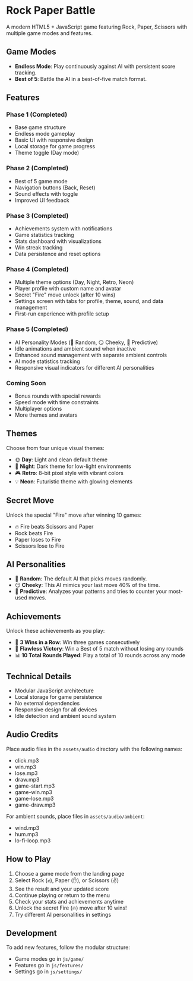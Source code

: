 # Rock Paper Battle

A modern HTML5 + JavaScript game featuring Rock, Paper, Scissors with multiple game modes and features.

## Game Modes

- **Endless Mode**: Play continuously against AI with persistent score tracking.
- **Best of 5**: Battle the AI in a best-of-five match format.

## Features

### Phase 1 (Completed)
- Base game structure
- Endless mode gameplay
- Basic UI with responsive design
- Local storage for game progress
- Theme toggle (Day mode)

### Phase 2 (Completed)
- Best of 5 game mode
- Navigation buttons (Back, Reset)
- Sound effects with toggle
- Improved UI feedback

### Phase 3 (Completed)
- Achievements system with notifications
- Game statistics tracking
- Stats dashboard with visualizations
- Win streak tracking
- Data persistence and reset options

### Phase 4 (Completed)
- Multiple theme options (Day, Night, Retro, Neon)
- Player profile with custom name and avatar
- Secret "Fire" move unlock (after 10 wins)
- Settings screen with tabs for profile, theme, sound, and data management
- First-run experience with profile setup

### Phase 5 (Completed)
- AI Personality Modes (🤖 Random, 😏 Cheeky, 🧠 Predictive)
- Idle animations and ambient sound when inactive
- Enhanced sound management with separate ambient controls
- AI mode statistics tracking
- Responsive visual indicators for different AI personalities

### Coming Soon
- Bonus rounds with special rewards
- Speed mode with time constraints
- Multiplayer options
- More themes and avatars

## Themes

Choose from four unique visual themes:
- 🌞 **Day**: Light and clean default theme
- 🌙 **Night**: Dark theme for low-light environments
- 🎮 **Retro**: 8-bit pixel style with vibrant colors
- 💡 **Neon**: Futuristic theme with glowing elements

## Secret Move

Unlock the special "Fire" move after winning 10 games:
- 🔥 Fire beats Scissors and Paper
- Rock beats Fire
- Paper loses to Fire
- Scissors lose to Fire

## AI Personalities

- 🤖 **Random**: The default AI that picks moves randomly.
- 😏 **Cheeky**: This AI mimics your last move 40% of the time.
- 🧠 **Predictive**: Analyzes your patterns and tries to counter your most-used moves.

## Achievements

Unlock these achievements as you play:
- 🥉 **3 Wins in a Row**: Win three games consecutively
- 🥇 **Flawless Victory**: Win a Best of 5 match without losing any rounds
- 📊 **10 Total Rounds Played**: Play a total of 10 rounds across any mode

## Technical Details

- Modular JavaScript architecture
- Local storage for game persistence
- No external dependencies
- Responsive design for all devices
- Idle detection and ambient sound system

## Audio Credits

Place audio files in the `assets/audio` directory with the following names:
- click.mp3
- win.mp3
- lose.mp3
- draw.mp3
- game-start.mp3
- game-win.mp3
- game-lose.mp3
- game-draw.mp3

For ambient sounds, place files in `assets/audio/ambient`:
- wind.mp3
- hum.mp3
- lo-fi-loop.mp3

## How to Play

1. Choose a game mode from the landing page
2. Select Rock (✊), Paper (✋), or Scissors (✌️)
3. See the result and your updated score
4. Continue playing or return to the menu
5. Check your stats and achievements anytime
6. Unlock the secret Fire (🔥) move after 10 wins!
7. Try different AI personalities in settings

## Development

To add new features, follow the modular structure:
- Game modes go in `js/game/`
- Features go in `js/features/`
- Settings go in `js/settings/` 